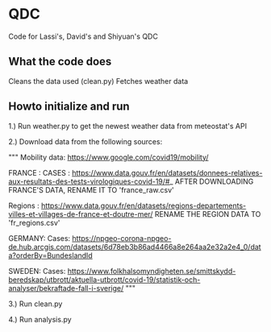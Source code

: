 # QDC
Code for Lassi's, David's and Shiyuan's QDC

## What the code does

Cleans the data used (clean.py)
Fetches weather data


## Howto initialize and run

1.) Run weather.py to get the newest weather data from meteostat's API

2.) Download data from the following sources:

"""
Mobility data: https://www.google.com/covid19/mobility/


FRANCE :
CASES : https://www.data.gouv.fr/en/datasets/donnees-relatives-aux-resultats-des-tests-virologiques-covid-19/#_
AFTER DOWNLOADING FRANCE'S DATA, RENAME IT TO 'france_raw.csv'

Regions : https://www.data.gouv.fr/en/datasets/regions-departements-villes-et-villages-de-france-et-doutre-mer/
RENAME THE REGION DATA TO 'fr_regions.csv'

GERMANY:
Cases: https://npgeo-corona-npgeo-de.hub.arcgis.com/datasets/6d78eb3b86ad4466a8e264aa2e32a2e4_0/data?orderBy=BundeslandId

SWEDEN:
Cases: https://www.folkhalsomyndigheten.se/smittskydd-beredskap/utbrott/aktuella-utbrott/covid-19/statistik-och-analyser/bekraftade-fall-i-sverige/
"""

3.) Run clean.py

4.) Run analysis.py
